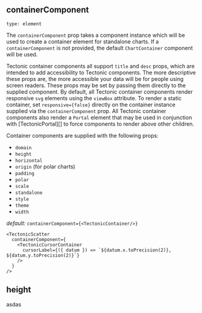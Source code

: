 ## containerComponent

`type: element`

The `containerComponent` prop takes a component instance which will be used to create a container element for standalone charts. If a `containerComponent` is not provided, the default `ChartContainer` component will be used.

Tectonic container components all support `title` and `desc` props, which are intended to add accessibility to Tectonic components. The more descriptive these props are, the more accessible your data will be for people using screen readers. These props may be set by passing them directly to the supplied component. By default, all Tectonic container components render responsive `svg` elements using the `viewBox` attribute. To render a static container, set `responsive={false}` directly on the container instance supplied via the `containerComponent` prop. All Tectonic container components also render a `Portal` element that may be used in conjunction with [TectonicPortal][] to force components to render above other children.

Container components are supplied with the following props:

- `domain`
- `height`
- `horizontal`
- `origin` (for polar charts)
- `padding`
- `polar`
- `scale`
- `standalone`
- `style`
- `theme`
- `width`

_default:_ `containerComponent={<TectonicContainer/>}`

```playground
<TectonicScatter
  containerComponent={
    <TectonicCursorContainer
      cursorLabel={({ datum }) => `${datum.x.toPrecision(2)}, ${datum.y.toPrecision(2)}`}
    />
  }
/>
```

## height

asdas
